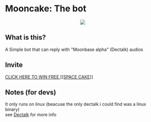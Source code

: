 # Mooncake: The bot
<p align="center">
  <a href="https://discord.com/oauth2/authorize?client_id=880907805924687952&permissions=414568536384&scope=bot%20applications.commands">
    <img src="https://cdn.discordapp.com/avatars/880907805924687952/63c485ba8a0aff8188c27dadfced0d92.png" />
  </a>
</p>

## What is this?
A Simple bot that can reply with "Moonbase alpha" (Dectalk) audios

## Invite
[CLICK HERE TO WIN FREE [[SPACE CAKE]]](https://discord.com/oauth2/authorize?client_id=880907805924687952&permissions=414568536384&scope=bot%20applications.commands)

## Notes (for devs)
It only runs on linux (beacuse the only dectalk i could find was a linux binary)  
see [Dectalk](https://github.com/Babakinha/Dectalk#notes) for more info
